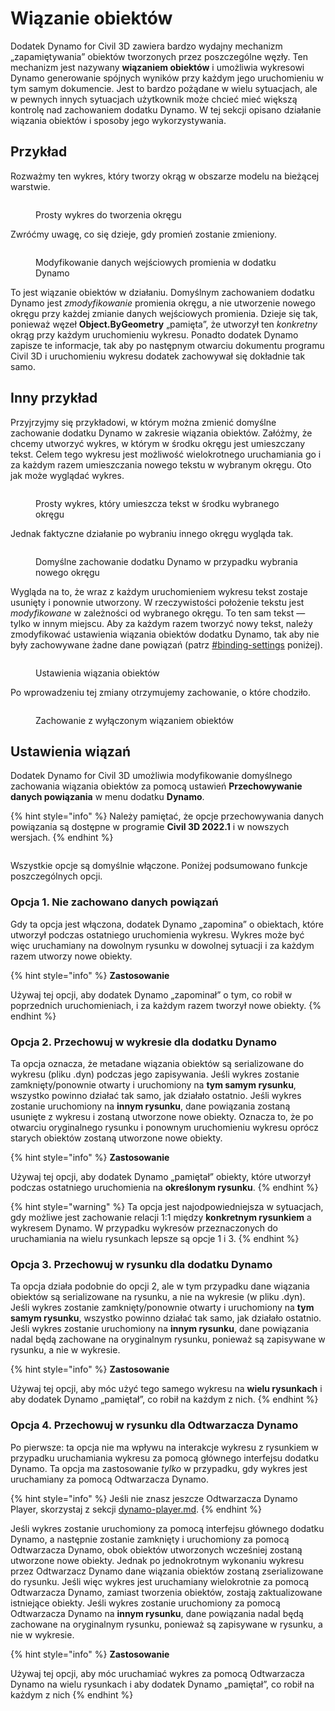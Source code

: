 # Wiązanie obiektów

Dodatek Dynamo for Civil 3D zawiera bardzo wydajny mechanizm „zapamiętywania” obiektów tworzonych przez poszczególne węzły. Ten mechanizm jest nazywany **wiązaniem obiektów** i umożliwia wykresowi Dynamo generowanie spójnych wyników przy każdym jego uruchomieniu w tym samym dokumencie. Jest to bardzo pożądane w wielu sytuacjach, ale w pewnych innych sytuacjach użytkownik może chcieć mieć większą kontrolę nad zachowaniem dodatku Dynamo. W tej sekcji opisano działanie wiązania obiektów i sposoby jego wykorzystywania.

## Przykład

Rozważmy ten wykres, który tworzy okrąg w obszarze modelu na bieżącej warstwie.

<figure><img src="../../.gitbook/assets/c3d-binding-create-circle.png" alt=""><figcaption><p>Prosty wykres do tworzenia okręgu</p></figcaption></figure>

Zwróćmy uwagę, co się dzieje, gdy promień zostanie zmieniony.

<figure><img src="../../.gitbook/assets/c3d-binding-change-radius.gif" alt=""><figcaption><p>Modyfikowanie danych wejściowych promienia w dodatku Dynamo</p></figcaption></figure>

To jest wiązanie obiektów w działaniu. Domyślnym zachowaniem dodatku Dynamo jest _zmodyfikowanie_ promienia okręgu, a nie utworzenie nowego okręgu przy każdej zmianie danych wejściowych promienia. Dzieje się tak, ponieważ węzeł **Object.ByGeometry** „pamięta”, że utworzył ten _konkretny_ okrąg przy każdym uruchomieniu wykresu. Ponadto dodatek Dynamo zapisze te informacje, tak aby po następnym otwarciu dokumentu programu Civil 3D i uruchomieniu wykresu dodatek zachowywał się dokładnie tak samo.

## Inny przykład

Przyjrzyjmy się przykładowi, w którym można zmienić domyślne zachowanie dodatku Dynamo w zakresie wiązania obiektów. Załóżmy, że chcemy utworzyć wykres, w którym w środku okręgu jest umieszczany tekst. Celem tego wykresu jest możliwość wielokrotnego uruchamiania go i za każdym razem umieszczania nowego tekstu w wybranym okręgu. Oto jak może wyglądać wykres.

<figure><img src="../../.gitbook/assets/c3d-binding-create-text.png" alt=""><figcaption><p>Prosty wykres, który umieszcza tekst w środku wybranego okręgu</p></figcaption></figure>

Jednak faktyczne działanie po wybraniu innego okręgu wygląda tak.

<figure><img src="../../.gitbook/assets/c3d-binding-select-circle.gif" alt=""><figcaption><p>Domyślne zachowanie dodatku Dynamo w przypadku wybrania nowego okręgu</p></figcaption></figure>

Wygląda na to, że wraz z każdym uruchomieniem wykresu tekst zostaje usunięty i ponownie utworzony. W rzeczywistości położenie tekstu jest _modyfikowane_ w zależności od wybranego okręgu. To ten sam tekst — tylko w innym miejscu. Aby za każdym razem tworzyć nowy tekst, należy zmodyfikować ustawienia wiązania obiektów dodatku Dynamo, tak aby nie były zachowywane żadne dane powiązań (patrz [\#binding-settings](object-binding.md#binding-settings "mention") poniżej).

<figure><img src="../../.gitbook/assets/Land_ServicePlacement_BindingSettings.png" alt=""><figcaption><p>Ustawienia wiązania obiektów</p></figcaption></figure>

Po wprowadzeniu tej zmiany otrzymujemy zachowanie, o które chodziło.

<figure><img src="../../.gitbook/assets/c3d-binding-repeat-placement.gif" alt=""><figcaption><p>Zachowanie z wyłączonym wiązaniem obiektów</p></figcaption></figure>

## Ustawienia wiązań

Dodatek Dynamo for Civil 3D umożliwia modyfikowanie domyślnego zachowania wiązania obiektów za pomocą ustawień **Przechowywanie danych powiązania** w menu dodatku **Dynamo**.

{% hint style="info" %} Należy pamiętać, że opcje przechowywania danych powiązania są dostępne w programie **Civil 3D 2022.1** i w nowszych wersjach. {% endhint %}

<figure><img src="../../.gitbook/assets/c3d-binding-settings (1).png" alt=""><figcaption></figcaption></figure>

Wszystkie opcje są domyślnie włączone. Poniżej podsumowano funkcje poszczególnych opcji.

### Opcja 1\. Nie zachowano danych powiązań

Gdy ta opcja jest włączona, dodatek Dynamo „zapomina” o obiektach, które utworzył podczas ostatniego uruchomienia wykresu. Wykres może być więc uruchamiany na dowolnym rysunku w dowolnej sytuacji i za każdym razem utworzy nowe obiekty.

{% hint style="info" %} **Zastosowanie**

Używaj tej opcji, aby dodatek Dynamo „zapominał” o tym, co robił w poprzednich uruchomieniach, i za każdym razem tworzył nowe obiekty. {% endhint %}

### Opcja 2\. Przechowuj w wykresie dla dodatku Dynamo

Ta opcja oznacza, że metadane wiązania obiektów są serializowane do wykresu (pliku .dyn) podczas jego zapisywania. Jeśli wykres zostanie zamknięty/ponownie otwarty i uruchomiony na **tym samym rysunku**, wszystko powinno działać tak samo, jak działało ostatnio. Jeśli wykres zostanie uruchomiony na **innym rysunku**, dane powiązania zostaną usunięte z wykresu i zostaną utworzone nowe obiekty. Oznacza to, że po otwarciu oryginalnego rysunku i ponownym uruchomieniu wykresu oprócz starych obiektów zostaną utworzone nowe obiekty.

{% hint style="info" %} **Zastosowanie**

Używaj tej opcji, aby dodatek Dynamo „pamiętał” obiekty, które utworzył podczas ostatniego uruchomienia na **określonym rysunku**. {% endhint %}

{% hint style="warning" %} Ta opcja jest najodpowiedniejsza w sytuacjach, gdy możliwe jest zachowanie relacji 1:1 między **konkretnym rysunkiem** a wykresem Dynamo. W przypadku wykresów przeznaczonych do uruchamiania na wielu rysunkach lepsze są opcje 1 i 3\. {% endhint %}

### Opcja 3\. Przechowuj w rysunku dla dodatku Dynamo

Ta opcja działa podobnie do opcji 2, ale w tym przypadku dane wiązania obiektów są serializowane na rysunku, a nie na wykresie (w pliku .dyn). Jeśli wykres zostanie zamknięty/ponownie otwarty i uruchomiony na **tym samym rysunku**, wszystko powinno działać tak samo, jak działało ostatnio. Jeśli wykres zostanie uruchomiony na **innym rysunku**, dane powiązania nadal będą zachowane na oryginalnym rysunku, ponieważ są zapisywane w rysunku, a nie w wykresie.

{% hint style="info" %} **Zastosowanie**

Używaj tej opcji, aby móc użyć tego samego wykresu na **wielu rysunkach** i aby dodatek Dynamo „pamiętał”, co robił na każdym z nich. {% endhint %}

### Opcja 4\. Przechowuj w rysunku dla Odtwarzacza Dynamo

Po pierwsze: ta opcja nie ma wpływu na interakcje wykresu z rysunkiem w przypadku uruchamiania wykresu za pomocą głównego interfejsu dodatku Dynamo. Ta opcja ma zastosowanie _tylko_ w przypadku, gdy wykres jest uruchamiany za pomocą Odtwarzacza Dynamo.

{% hint style="info" %} Jeśli nie znasz jeszcze Odtwarzacza Dynamo Player, skorzystaj z sekcji [dynamo-player.md](../dynamo-player.md "mention"). {% endhint %}

Jeśli wykres zostanie uruchomiony za pomocą interfejsu głównego dodatku Dynamo, a następnie zostanie zamknięty i uruchomiony za pomocą Odtwarzacza Dynamo, obok obiektów utworzonych wcześniej zostaną utworzone nowe obiekty. Jednak po jednokrotnym wykonaniu wykresu przez Odtwarzacz Dynamo dane wiązania obiektów zostaną zserializowane do rysunku. Jeśli więc wykres jest uruchamiany wielokrotnie za pomocą Odtwarzacza Dynamo, zamiast tworzenia obiektów, zostają zaktualizowane istniejące obiekty. Jeśli wykres zostanie uruchomiony za pomocą Odtwarzacza Dynamo na **innym rysunku**, dane powiązania nadal będą zachowane na oryginalnym rysunku, ponieważ są zapisywane w rysunku, a nie w wykresie.

{% hint style="info" %} **Zastosowanie**

Używaj tej opcji, aby móc uruchamiać wykres za pomocą Odtwarzacza Dynamo na wielu rysunkach i aby dodatek Dynamo „pamiętał”, co robił na każdym z nich {% endhint %}
